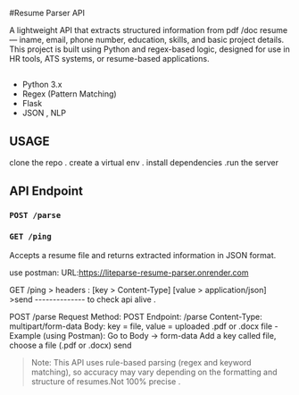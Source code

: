 #Resume Parser API

A lightweight API that extracts structured information from pdf /doc resume — iname, email, phone number, education, skills, and basic project details.
This project is built using Python and regex-based logic, designed for use in HR tools, ATS systems, or resume-based applications.

## 
- Python 3.x
- Regex (Pattern Matching)
- Flask 
- JSON , NLP

## USAGE
clone the repo . create a virtual env . install dependencies .run the server

## API Endpoint
### `POST /parse`
### `GET /ping`
Accepts a resume file and returns extracted information in JSON format.


use postman:
URL:https://liteparse-resume-parser.onrender.com

GET /ping > headers : [key > Content-Type] [value > application/json] >send -------------- to check api alive .

POST /parse
Request
Method: POST
Endpoint: /parse
Content-Type: multipart/form-data
Body: key = file, value = uploaded .pdf or .docx file
-Example (using Postman):
Go to Body → form-data
Add a key called file, choose a file (.pdf or .docx)
send


> Note: This API uses rule-based parsing (regex and keyword matching), so accuracy may vary depending on the formatting and structure of resumes.Not 100% precise .

